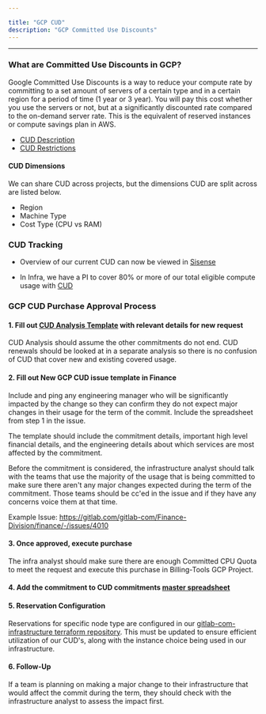 ```yaml
---

title: "GCP CUD"
description: "GCP Committed Use Discounts"
---
```











---

### What are Committed Use Discounts in GCP?

Google Committed Use Discounts is a way to reduce your compute rate by committing to a set amount of servers of a certain type and in a certain region for a period of time (1 year or 3 year). You will pay this cost whether you use the servers or not, but at a significantly discounted rate compared to the on-demand server rate. This is the equivalent of reserved instances or compute savings plan in AWS.
- [CUD Description](https://cloud.google.com/compute/docs/instances/signing-up-committed-use-discounts)
- [CUD Restrictions](https://cloud.google.com/compute/docs/instances/signing-up-committed-use-discounts#restrictions)

#### CUD Dimensions

We can share CUD across projects, but the dimensions CUD are split across are listed below.
- Region
- Machine Type
- Cost Type (CPU vs RAM)

### CUD Tracking

- Overview of our current CUD can now be viewed in [Sisense](https://app.periscopedata.com/app/gitlab/848796/WIP:-GCP-CUD-Overview)

- In Infra, we have a PI to cover 80% or more of our total eligible compute usage with [CUD](/handbook/engineering/infrastructure/performance-indicators/#gcp-cud-coverage-)

### GCP CUD Purchase Approval Process

#### 1. Fill out [CUD Analysis Template](https://docs.google.com/spreadsheets/d/1yAIpX875Mjcq-DfuyFi4C-y5FaWGoAvoHmW6qHj9Rlc) with relevant details for new request

CUD Analysis should assume the other commitments do not end. CUD renewals should be looked at in a separate analysis so there is no confusion of CUD that cover new and existing covered usage.

#### 2. Fill out New GCP CUD issue template in Finance

Include and ping any engineering manager who will be significantly impacted by the change so they can confirm they do not expect major changes in their usage for the term of the commit. Include the spreadsheet from step 1 in the issue.

The template should include the commitment details, important high level financial details, and the engineering details about which services are most affected by the commitment.

Before the commitment is considered, the infrastructure analyst should talk with the teams that use the majority of the usage that is being committed to make sure there aren't any major changes expected during the term of the commitment.
Those teams should be cc'ed in the issue and if they have any concerns voice them at that time.

Example Issue: https://gitlab.com/gitlab-com/Finance-Division/finance/-/issues/4010

#### 3. Once approved, execute purchase

The infra analyst should make sure there are enough Committed CPU Quota to meet the request and execute this purchase in Billing-Tools GCP Project.

#### 4. Add the commitment to CUD commitments [master spreadsheet](https://docs.google.com/spreadsheets/d/1qwsrRidYsYgoEIbCA6VDhdZW_P6ljeYcLMcja2bhCtc)

#### 5. Reservation Configuration

Reservations for specific node type are configured in our
[gitlab-com-infrastructure terraform
repository](https://ops.gitlab.net/gitlab-com/gitlab-com-infrastructure/-/blob/master/environments/gprd/gcp-reservations.tf).
This must be updated to ensure efficient utilization of our CUD's, along with
the instance choice being used in our infrastructure.

#### 6. Follow-Up

If a team is planning on making a major change to their infrastructure that would affect the commit during the term, they should check with the infrastructure analyst to assess the impact first.
